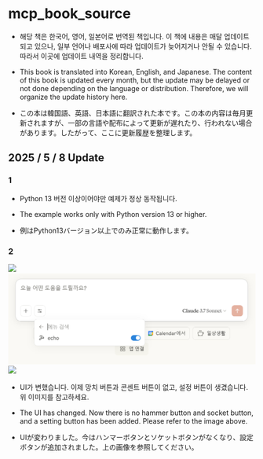 # mcp_book_source

* 해당 책은 한국어, 영어, 일본어로 번역된 책입니다. 이 책에 내용은 매달 업데이트 되고 있으나, 일부 언어나 배포사에 따라 업데이트가 늦어지거나 안될 수 있습니다. 따라서 이곳에 업데이트 내역을 정리합니다.

* This book is translated into Korean, English, and Japanese. The content of this book is updated every month, but the update may be delayed or not done depending on the language or distribution. Therefore, we will organize the update history here.

* この本は韓国語、英語、日本語に翻訳された本です。この本の内容は毎月更新されますが、一部の言語や配布によって更新が遅れたり、行われない場合があります。したがって、ここに更新履歴を整理します。

## 2025 / 5 / 8 Update

### 1

* Python 13 버전 이상이어야만 예제가 정상 동작됩니다.

* The example works only with Python version 13 or higher.

* 例はPython13バージョン以上でのみ正常に動作します。

### 2

![](./resource/images/설정.png)
![](./resource/images/설정2.png)
![](./resource/images/설정3.png)

* UI가 변했습니다. 이제 망치 버튼과 콘센트 버튼이 없고, 설정 버튼이 생겼습니다. 위 이미지를 참고하세요.

* The UI has changed. Now there is no hammer button and socket button, and a setting button has been added. Please refer to the image above.

* UIが変わりました。今はハンマーボタンとソケットボタンがなくなり、設定ボタンが追加されました。上の画像を参照してください。
